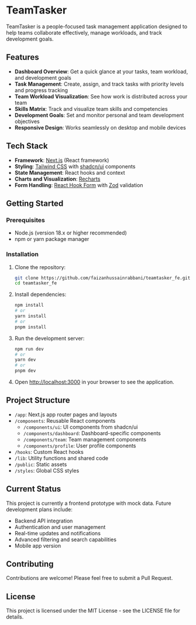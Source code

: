 # TeamTasker

TeamTasker is a people-focused task management application designed to help teams collaborate effectively, manage workloads, and track development goals.

## Features

- **Dashboard Overview**: Get a quick glance at your tasks, team workload, and development goals
- **Task Management**: Create, assign, and track tasks with priority levels and progress tracking
- **Team Workload Visualization**: See how work is distributed across your team
- **Skills Matrix**: Track and visualize team skills and competencies
- **Development Goals**: Set and monitor personal and team development objectives
- **Responsive Design**: Works seamlessly on desktop and mobile devices

## Tech Stack

- **Framework**: [Next.js](https://nextjs.org/) (React framework)
- **Styling**: [Tailwind CSS](https://tailwindcss.com/) with [shadcn/ui](https://ui.shadcn.com/) components
- **State Management**: React hooks and context
- **Charts and Visualization**: [Recharts](https://recharts.org/)
- **Form Handling**: [React Hook Form](https://react-hook-form.com/) with [Zod](https://github.com/colinhacks/zod) validation

## Getting Started

### Prerequisites

- Node.js (version 18.x or higher recommended)
- npm or yarn package manager

### Installation

1. Clone the repository:
   ```bash
   git clone https://github.com/faizanhussainrabbani/teamtasker_fe.git
   cd teamtasker_fe
   ```

2. Install dependencies:
   ```bash
   npm install
   # or
   yarn install
   # or
   pnpm install
   ```

3. Run the development server:
   ```bash
   npm run dev
   # or
   yarn dev
   # or
   pnpm dev
   ```

4. Open [http://localhost:3000](http://localhost:3000) in your browser to see the application.

## Project Structure

- `/app`: Next.js app router pages and layouts
- `/components`: Reusable React components
  - `/components/ui`: UI components from shadcn/ui
  - `/components/dashboard`: Dashboard-specific components
  - `/components/team`: Team management components
  - `/components/profile`: User profile components
- `/hooks`: Custom React hooks
- `/lib`: Utility functions and shared code
- `/public`: Static assets
- `/styles`: Global CSS styles

## Current Status

This project is currently a frontend prototype with mock data. Future development plans include:

- Backend API integration
- Authentication and user management
- Real-time updates and notifications
- Advanced filtering and search capabilities
- Mobile app version

## Contributing

Contributions are welcome! Please feel free to submit a Pull Request.

## License

This project is licensed under the MIT License - see the LICENSE file for details.
